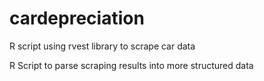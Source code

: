 # cardepreciation
R script using rvest library to scrape car data

R Script to parse scraping results into more structured data
